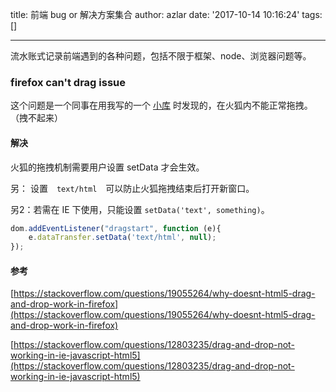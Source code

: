 title: 前端 bug or 解决方案集合
author: azlar
date: '2017-10-14 10:16:24'
tags: []

---

流水账式记录前端遇到的各种问题，包括不限于框架、node、浏览器问题等。
<!-- desc -->

### firefox can't drag issue
这个问题是一个同事在用我写的一个 [小库](https://github.com/azlarsin/draggable-tree) 时发现的，在火狐内不能正常拖拽。（拽不起来）

#### 解决
火狐的拖拽机制需要用户设置 setData 才会生效。

另： 设置　`text/html`　可以防止火狐拖拽结束后打开新窗口。

另2：若需在 IE 下使用，只能设置 `setData('text', something)`。

```js
dom.addEventListener("dragstart", function (e){
	e.dataTransfer.setData('text/html', null);
});
```

#### 参考
[https://stackoverflow.com/questions/19055264/why-doesnt-html5-drag-and-drop-work-in-firefox](https://stackoverflow.com/questions/19055264/why-doesnt-html5-drag-and-drop-work-in-firefox)

[https://stackoverflow.com/questions/12803235/drag-and-drop-not-working-in-ie-javascript-html5](https://stackoverflow.com/questions/12803235/drag-and-drop-not-working-in-ie-javascript-html5)